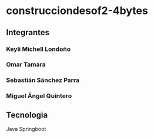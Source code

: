 # construcciondesof2-4bytes

## Integrantes
### Keyli Michell Londoño
### Omar Tamara
### Sebastián Sánchez Parra
### Miguel Ángel Quintero

## Tecnologia 
Java Springboot
